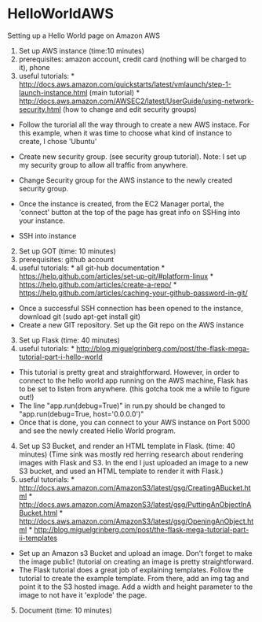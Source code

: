 # HelloWorldAWS

Setting up a Hello World page on Amazon AWS

1. Set up AWS instance (time:10 minutes)
  1. prerequisites: amazon account, credit card (nothing will be charged to it), phone
  2. useful tutorials: 
    * http://docs.aws.amazon.com/quickstarts/latest/vmlaunch/step-1-launch-instance.html (main tutorial)
    * http://docs.aws.amazon.com/AWSEC2/latest/UserGuide/using-network-security.html (how to change and edit security groups)
  
  * Follow the turorial all the way through to create a new AWS instace.  For this example, when it was time to choose what kind of instance to create, I chose 'Ubuntu'
  * Create new security group. (see security group tutorial).  Note: I set up my security group to allow all traffic from anywhere.
  * Change Security group for the AWS instance to the newly created security group.

  *  Once the instance is created, from the EC2 Manager portal, the 'connect' button at the top of the page has great info on SSHing into your instance.
  *  SSH into instance

2. Set up GOT (time: 10 minutes)
  1. prerequisites: github account
  2. useful tutorials: 
    * all git-hub documentation
    * https://help.github.com/articles/set-up-git/#platform-linux
    * https://help.github.com/articles/create-a-repo/
    * https://help.github.com/articles/caching-your-github-password-in-git/
 
  * Once a successful SSH connection has been opened to the instance, download git (sudo apt-get install git)
  * Create a new GIT repository.  Set up the Git repo on the AWS instance

3. Set up Flask (time: 40 minutes)
  1. useful tutorials: 
    * http://blog.miguelgrinberg.com/post/the-flask-mega-tutorial-part-i-hello-world
 
  * This tutorial is pretty great and straightforward.  However, in order to connect to the hello world app running on the AWS machine, Flask has to be set to listen from anywhere. (this gotcha took me a while to figure out!)
  * The line "app.run(debug=True)" in run.py should be changed to "app.run(debug=True, host='0.0.0.0')"
  * Once that is done, you can connect to your AWS instance on Port 5000 and see the newly created Hello World program.
  
4. Set up S3 Bucket, and render an HTML template in Flask. (time: 40 minutes) (Time sink was mostly red herring research about rendering images with Flask and S3.  In the end I just uploaded an image to a new S3 bucket, and used an HTML template to render it with Flask.)
  1. useful tutorials: 
    * http://docs.aws.amazon.com/AmazonS3/latest/gsg/CreatingABucket.html
    * http://docs.aws.amazon.com/AmazonS3/latest/gsg/PuttingAnObjectInABucket.html
    * http://docs.aws.amazon.com/AmazonS3/latest/gsg/OpeningAnObject.html
    * http://blog.miguelgrinberg.com/post/the-flask-mega-tutorial-part-ii-templates
  
  * Set up an Amazon s3 Bucket and upload an image.  Don't forget to make the image public! (tutorial on creating an image is pretty straightforward.
  * The Flask tutorial does a great job of explaining templates.  Follow the tutorial to create the example template.  From there, add an img tag and point it to the S3 hosted image.  Add a width and height parameter to the image to not have it 'explode' the page.
  
5. Document (time: 10 minutes)
